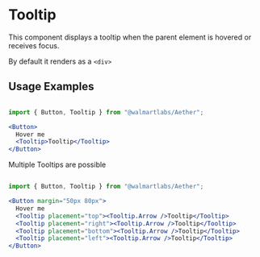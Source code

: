 # Tooltip

This component displays a tooltip when the parent element is hovered or receives focus.

By default it renders as a `<div>`

## Usage Examples

```jsx

import { Button, Tooltip } from "@walmartlabs/Aether";

<Button>
  Hover me
  <Tooltip>Tooltip</Tooltip>
</Button>

```

Multiple Tooltips are possible

```jsx

import { Button, Tooltip } from "@walmartlabs/Aether";

<Button margin="50px 80px">
  Hover me
  <Tooltip placement="top"><Tooltip.Arrow />Tooltip</Tooltip>
  <Tooltip placement="right"><Tooltip.Arrow />Tooltip</Tooltip>
  <Tooltip placement="bottom"><Tooltip.Arrow />Tooltip</Tooltip>
  <Tooltip placement="left"><Tooltip.Arrow />Tooltip</Tooltip>
</Button>

```